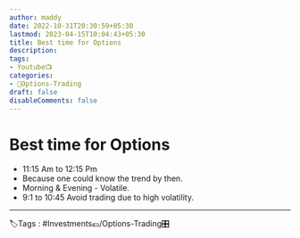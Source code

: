 ```yaml
---
author: maddy
date: 2022-10-31T20:30:59+05:30
lastmod: 2023-04-15T10:04:43+05:30
title: Best time for Options
description: 
tags:
- Youtube📺
categories: 
- 🤹Options-Trading
draft: false
disableComments: false
---
```

# Best time for Options
- 11:15 Am to 12:15 Pm 
- Because one could know the trend by then.
- Morning & Evening - Volatile.
- 9:1 to 10:45 Avoid trading due to high volatility.

---
🏷️Tags : #Investments💷/Options-Trading🎛️ 